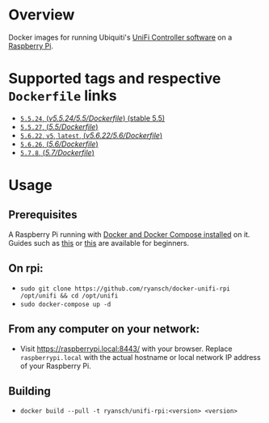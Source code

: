 # Overview

Docker images for running Ubiquiti's [UniFi Controller software](https://www.ubnt.com/download/unifi/) on a [Raspberry Pi](https://www.raspberrypi.org/). 

# Supported tags and respective `Dockerfile` links

- [`5.5.24`, (*v5.5.24/5.5/Dockerfile*) (stable 5.5)](https://github.com/ryansch/docker-unifi-rpi/blob/v5.5.24/5.5/Dockerfile)
- [`5.5.27`, (*5.5/Dockerfile*)](https://github.com/ryansch/docker-unifi-rpi/blob/master/5.5/Dockerfile)
- [`5.6.22`, `v5`, `latest`, (*v5.6.22/5.6/Dockerfile*)](https://github.com/ryansch/docker-unifi-rpi/blob/v5.6.22/5.6/Dockerfile)
- [`5.6.26`, (*5.6/Dockerfile*)](https://github.com/ryansch/docker-unifi-rpi/blob/master/5.6/Dockerfile)
- [`5.7.8`, (*5.7/Dockerfile*)](https://github.com/ryansch/docker-unifi-rpi/blob/master/5.7/Dockerfile)

# Usage

## Prerequisites

A Raspberry Pi running with [Docker and Docker Compose installed](https://docs.docker.com/engine/installation/linux/docker-ce/debian/#install-using-the-convenience-script) on it. Guides such as [this](https://blog.alexellis.io/getting-started-with-docker-on-raspberry-pi/) or [this](https://blog.hypriot.com/getting-started-with-docker-and-mac-on-the-raspberry-pi/) are available for beginners.

## On rpi:

- `sudo git clone https://github.com/ryansch/docker-unifi-rpi /opt/unifi && cd /opt/unifi`
- `sudo docker-compose up -d`

## From any computer on your network:

- Visit https://raspberrypi.local:8443/ with your browser. Replace `raspberrypi.local` with the actual hostname or local network IP address of your Raspberry Pi.

## Building
- `docker build --pull -t ryansch/unifi-rpi:<version> <version>`
